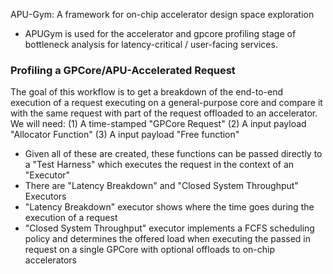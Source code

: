 APU-Gym: A framework for on-chip accelerator design space exploration
* APUGym is used for the accelerator and gpcore profiling stage of bottleneck analysis for latency-critical / user-facing services.


### Profiling a GPCore/APU-Accelerated Request
The goal of this workflow is to get a breakdown of the end-to-end execution of a request executing on a general-purpose core and compare it with the same request with part of the request offloaded to an accelerator.
We will need:
(1) A time-stamped "GPCore Request"
(2) A input payload "Allocator Function"
(3) A input payload "Free function"
* Given all of these are created, these functions can be passed directly to a "Test Harness" which executes the request in the context of an "Executor"
* There are "Latency Breakdown" and "Closed System Throughput" Executors
* "Latency Breakdown" executor shows where the time goes during the execution of a request
* "Closed System Throughput" executor implements a FCFS scheduling policy and determines the offered load when executing the passed in request on a single GPCore with optional offloads to on-chip accelerators